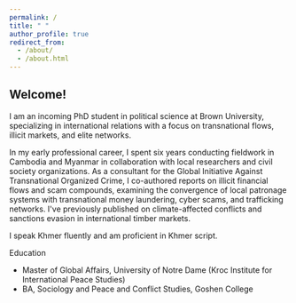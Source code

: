 ```yaml
---
permalink: /
title: " "
author_profile: true
redirect_from: 
  - /about/
  - /about.html
---
```


Welcome!
---

I am an incoming PhD student in political science at Brown University, specializing in international relations with a focus on transnational flows, illicit markets, and elite networks.

In my early professional career, I spent six years conducting fieldwork in Cambodia and Myanmar in collaboration with local researchers and civil society organizations. As a consultant for the Global Initiative Against Transnational Organized Crime, I co-authored reports on illicit financial flows and scam compounds, examining the convergence of local patronage systems with transnational money laundering, cyber scams, and trafficking networks. I've previously published on climate-affected conflicts and sanctions evasion in international timber markets.

I speak Khmer fluently and am proficient in Khmer script. 

Education
* Master of Global Affairs, University of Notre Dame (Kroc Institute for International Peace Studies)
* BA, Sociology and Peace and Conflict Studies, Goshen College
